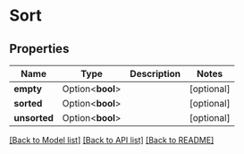 # Sort

## Properties

| Name         | Type             | Description | Notes      |
| ------------ | ---------------- | ----------- | ---------- |
| **empty**    | Option<**bool**> |             | [optional] |
| **sorted**   | Option<**bool**> |             | [optional] |
| **unsorted** | Option<**bool**> |             | [optional] |

[[Back to Model list]](../README#documentation-for-models) [[Back to API list]](../README#documentation-for-api-endpoints) [[Back to README]](../README)
